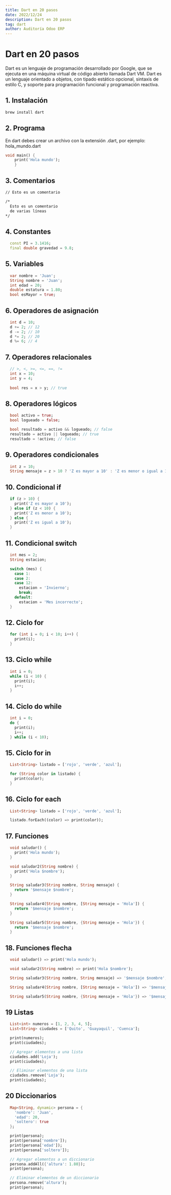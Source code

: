 ```yaml
---
title: Dart en 20 pasos
date: 2022/12/24
description: Dart en 20 pasos
tag: dart
author: Auditoría Odoo ERP
---
```


# Dart en 20 pasos

Dart es un lenguaje de programación desarrollado por Google, que se ejecuta en una máquina virtual de código abierto llamada Dart VM. Dart es un lenguaje orientado a objetos, con tipado estático opcional, sintaxis de estilo C, y soporte para programación funcional y programación reactiva.

## 1. Instalación
````bash
brew install dart
````

## 2. Programa
En dart debes crear un archivo con la extensión .dart, por ejemplo: hola_mundo.dart
````dart
void main() {
    print('Hola mundo');
    }
````

## 3. Comentarios
````bash
// Esto es un comentario

/* 
  Esto es un comentario
  de varias líneas
*/
````

## 4. Constantes
````dart
  const PI = 3.1416;
  final double gravedad = 9.8;
````

## 5. Variables
````dart
  var nombre = 'Juan';
  String nombre = 'Juan';
  int edad = 20;
  double estatura = 1.80;
  bool esMayor = true;
````

## 6. Operadores de asignación
````dart
  int d = 10;
  d += 2; // 12
  d -= 2; // 10
  d *= 2; // 20
  d %= 6; // 4
````

## 7. Operadores relacionales
````dart
  // >, <, >=, <=, ==, !=
  int x = 10;
  int y = 4;
  
  bool res = x > y; // true
````

## 8. Operadores lógicos
````dart
  bool activo = true;
  bool logueado = false;

  bool resultado = activo && logueado; // false
  resultado = activo || logueado; // true
  resultado = !activo; // false
````

## 9. Operadores condicionales
````dart
  int z = 10;
  String mensaje = z > 10 ? 'Z es mayor a 10' : 'Z es menor o igual a 10';
````

## 10. Condicional if
````dart
  if (z > 10) {
    print('Z es mayor a 10');
  } else if (z < 10) {
    print('Z es menor a 10');
  } else {
    print('Z es igual a 10');
  }
````

## 11. Condicional switch
````dart
  int mes = 2;
  String estacion;

  switch (mes) {
    case 1:
    case 2:
    case 12:
      estacion = 'Invierno';
      break;
    default:
      estacion = 'Mes incorrecto';
  }
````

## 12. Ciclo for
````dart
  for (int i = 0; i < 10; i++) {
    print(i);
  }
````

## 13. Ciclo while
````dart
  int i = 0;
  while (i < 10) {
    print(i);
    i++;
  }
````

## 14. Ciclo do while
````dart
  int i = 0;
  do {
    print(i);
    i++;
  } while (i < 10);
````

## 15. Ciclo for in
````dart
  List<String> listado = ['rojo', 'verde', 'azul'];

  for (String color in listado) {
    print(color);
  }
````

## 16. Ciclo for each
````dart
  List<String> listado = ['rojo', 'verde', 'azul'];

  listado.forEach((color) => print(color));
````

## 17. Funciones
````dart
  void saludar() {
    print('Hola mundo');
  }

  void saludar2(String nombre) {
    print('Hola $nombre');
  }

  String saludar3(String nombre, String mensaje) {
    return '$mensaje $nombre';
  }

  String saludar4(String nombre, [String mensaje = 'Hola']) {
    return '$mensaje $nombre';
  }

  String saludar5(String nombre, {String mensaje = 'Hola'}) {
    return '$mensaje $nombre';
  }
````

## 18. Funciones flecha
````dart
  void saludar() => print('Hola mundo');

  void saludar2(String nombre) => print('Hola $nombre');

  String saludar3(String nombre, String mensaje) => '$mensaje $nombre';

  String saludar4(String nombre, [String mensaje = 'Hola']) => '$mensaje $nombre';

  String saludar5(String nombre, {String mensaje = 'Hola'}) => '$mensaje $nombre';
````

## 19 Listas
````dart
  List<int> numeros = [1, 2, 3, 4, 5];
  List<String> ciudades = ['Quito', 'Guayaquil', 'Cuenca'];

  print(numeros);
  print(ciudades);

  // Agregar elementos a una lista
  ciudades.add('Loja');
  print(ciudades);

  // Eliminar elementos de una lista
  ciudades.remove('Loja');
  print(ciudades);
````

## 20 Diccionarios
````dart
  Map<String, dynamic> persona = {
    'nombre': 'Juan',
    'edad': 20,
    'soltero': true
  };

  print(persona);
  print(persona['nombre']);
  print(persona['edad']);
  print(persona['soltero']);

  // Agregar elementos a un diccionario
  persona.addAll({'altura': 1.80});
  print(persona);

  // Eliminar elementos de un diccionario
  persona.remove('altura');
  print(persona);
````


